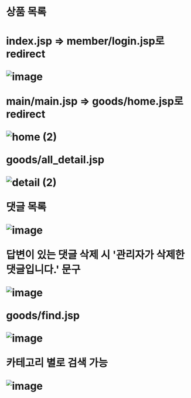 <h1>상품 목록<h1>


index.jsp => member/login.jsp로 redirect



![image](https://user-images.githubusercontent.com/107673658/189514895-2d640cd9-a9cd-407a-ab52-278e42daeb49.png)








main/main.jsp => goods/home.jsp로 redirect



![home (2)](https://user-images.githubusercontent.com/107673658/189514932-ee4be336-0f74-4539-a663-a252863a610e.png)








goods/all_detail.jsp



![detail (2)](https://user-images.githubusercontent.com/107673658/189514973-dcad8bea-3f65-4bf7-8da7-21214b154dc7.png)









댓글 목록



![image](https://user-images.githubusercontent.com/107673658/189514990-e2f67bd4-b360-4954-aafc-ce181f8cfcf0.png)









답변이 있는 댓글 삭제 시 '관리자가 삭제한 댓글입니다.' 문구



![image](https://user-images.githubusercontent.com/107673658/189515030-d5932ed4-81f2-4739-a819-f0a58d8a43eb.png)









goods/find.jsp



![image](https://user-images.githubusercontent.com/107673658/189515044-6f0f3c71-c842-4762-bf57-c5198a9fef4c.png)









카테고리 별로 검색 가능



![image](https://user-images.githubusercontent.com/107673658/189515059-77265ab8-aba6-4735-9f28-9c1d580dca65.png)




